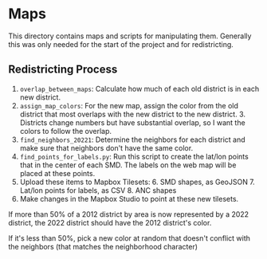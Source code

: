 # Maps

This directory contains maps and scripts for manipulating them. Generally this was only needed for the start of the project and for redistricting. 

## Redistricting Process

1. `overlap_between_maps`: Calculate how much of each old district is in each new district. 
2. `assign_map_colors`: For the new map, assign the color from the old district that most overlaps with the new district to the new district. 
    3. Districts change numbers but have substantial overlap, so I want the colors to follow the overlap.
3. `find_neighbors_20221`: Determine the neighbors for each district and make sure that neighbors don't have the same color. 
4. `find_points_for_labels.py`: Run this script to create the lat/lon points that in the center of each SMD. The labels on the web map will be placed at these points. 
5. Upload these items to Mapbox Tilesets:
    6. SMD shapes, as GeoJSON
    7. Lat/lon points for labels, as CSV
    8. ANC shapes
9. Make changes in the Mapbox Studio to point at these new tilesets.



If more than 50% of a 2012 district by area is now represented by a 2022 district, the 2022 district should have the 2012 district's color.

If it's less than 50%, pick a new color at random that doesn't conflict with the neighbors (that matches the neighborhood character)